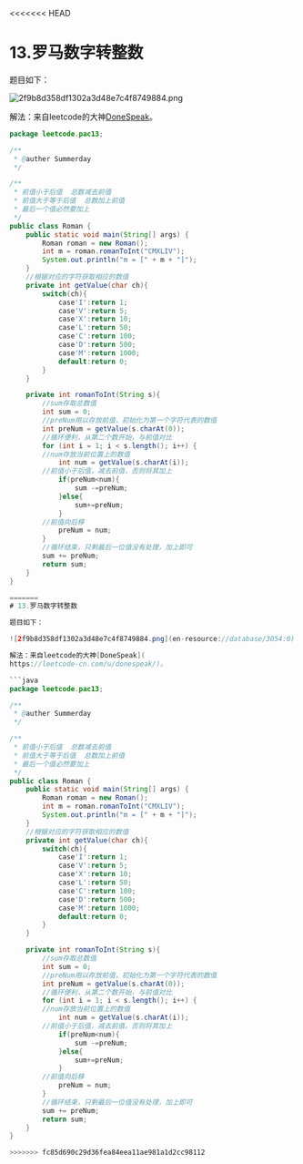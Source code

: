 <<<<<<< HEAD
# 13.罗马数字转整数

题目如下：

![2f9b8d358df1302a3d48e7c4f8749884.png](en-resource://database/3054:0)

解法：来自leetcode的大神[DoneSpeak](
https://leetcode-cn.com/u/donespeak/)。

```java
package leetcode.pac13;

/**
 * @auther Summerday
 */

/**
 * 前值小于后值  总数减去前值
 * 前值大于等于后值  总数加上前值
 * 最后一个值必然要加上
 */
public class Roman {
    public static void main(String[] args) {
        Roman roman = new Roman();
        int m = roman.romanToInt("CMXLIV");
        System.out.println("m = [" + m + "]");
    }
    //根据对应的字符获取相应的数值
    private int getValue(char ch){
        switch(ch){
            case'I':return 1;
            case'V':return 5;
            case'X':return 10;
            case'L':return 50;
            case'C':return 100;
            case'D':return 500;
            case'M':return 1000;
            default:return 0;
        }
    }

    private int romanToInt(String s){
        //sum存取总数值
        int sum = 0;
        //preNum用以存放前值，初始化为第一个字符代表的数值
        int preNum = getValue(s.charAt(0));
        //循环便利，从第二个数开始，与前值对比
        for (int i = 1; i < s.length(); i++) {
        //num存放当前位置上的数值
            int num = getValue(s.charAt(i));
        //前值小于后值，减去前值，否则将其加上
            if(preNum<num){
                sum -=preNum;
            }else{
                sum+=preNum;
            }
        //前值向后移
            preNum = num;
        }
        //循环结束，只剩最后一位值没有处理，加上即可
        sum += preNum;
        return sum;
    }
}

=======
# 13.罗马数字转整数

题目如下：

![2f9b8d358df1302a3d48e7c4f8749884.png](en-resource://database/3054:0)

解法：来自leetcode的大神[DoneSpeak](
https://leetcode-cn.com/u/donespeak/)。

```java
package leetcode.pac13;

/**
 * @auther Summerday
 */

/**
 * 前值小于后值  总数减去前值
 * 前值大于等于后值  总数加上前值
 * 最后一个值必然要加上
 */
public class Roman {
    public static void main(String[] args) {
        Roman roman = new Roman();
        int m = roman.romanToInt("CMXLIV");
        System.out.println("m = [" + m + "]");
    }
    //根据对应的字符获取相应的数值
    private int getValue(char ch){
        switch(ch){
            case'I':return 1;
            case'V':return 5;
            case'X':return 10;
            case'L':return 50;
            case'C':return 100;
            case'D':return 500;
            case'M':return 1000;
            default:return 0;
        }
    }

    private int romanToInt(String s){
        //sum存取总数值
        int sum = 0;
        //preNum用以存放前值，初始化为第一个字符代表的数值
        int preNum = getValue(s.charAt(0));
        //循环便利，从第二个数开始，与前值对比
        for (int i = 1; i < s.length(); i++) {
        //num存放当前位置上的数值
            int num = getValue(s.charAt(i));
        //前值小于后值，减去前值，否则将其加上
            if(preNum<num){
                sum -=preNum;
            }else{
                sum+=preNum;
            }
        //前值向后移
            preNum = num;
        }
        //循环结束，只剩最后一位值没有处理，加上即可
        sum += preNum;
        return sum;
    }
}

>>>>>>> fc85d690c29d36fea84eea11ae981a1d2cc98112
```